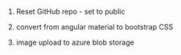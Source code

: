 1. Reset GitHub repo - set to public

2. convert from angular material to bootstrap CSS

3. image upload to azure blob storage



